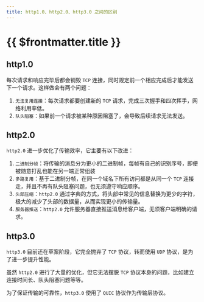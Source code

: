 ```yaml
---
title: http1.0、http2.0、http3.0 之间的区别
---
```


# {{ $frontmatter.title }}

## http1.0
每次请求和响应完毕后都会销毁 `TCP` 连接，同时规定前一个相应完成后才能发送下一个请求。这样做会有两个问题：
1. `无法复用连接`：每次请求都要创建新的 `TCP` 请求，完成三次握手和四次挥手，网络利用率低。
2. `队头阻塞`：如果前一个请求被某种原因阻塞了，会导致后续请求无法发送。

## http2.0
`http2.0` 进一步优化了传输效率，它主要有以下改进：
1. `二进制分帧`：将传输的消息分为更小的二进制帧，每帧有自己的识别序号，即便被随意打乱也能在另一端正常组装
2. `多路复用`：基于二进制分帧，在同一个域名下所有访问都是从同一个 `TCP` 连接走，并且不再有队头阻塞问题，也无须遵守响应顺序。
3. `头部压缩`：`http2.0` 通过字典的方式，将头部中常见的信息替换为更少的字符，极大的减少了头部的数据量，从而实现更小的传输量。
4. `服务器推送`：`http2.0` 允许服务器直接推送消息给客户端，无须客户端明确的请求。

## http3.0
`http3.0` 目前还在草案阶段，它完全抛弃了 `TCP` 协议，转而使用 `UDP` 协议，是为了进一步提升性能。

虽然 `http2.0` 进行了大量的优化，但它无法摆脱 `TCP` 协议本身的问题，比如建立连接时间长、队头阻塞问题等等。

为了保证传输的可靠性，`http3.0` 使用了 `QUIC` 协议作为传输层协议。
